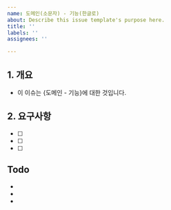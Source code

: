 ```yaml
---
name: 도메인(소문자) - 기능(한글로)
about: Describe this issue template's purpose here.
title: ''
labels: ''
assignees: ''

---
```


## 1. 개요
- 이 이슈는 {도메인 - 기능}에 대한 것입니다.

## 2. 요구사항
- [ ] 
- [ ]  
- [ ]  

## Todo
- 
- 
-
